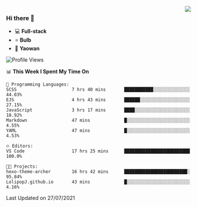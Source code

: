 <img  align="right" src="https://github-readme-stats.vercel.app/api?username=LolipopJ&show_icons=true&count_private=true&hide_title=true&include_all_commits=true&theme=vue">

### Hi there 👋

- :computer: **Full-stack**
- :star: **Bulb**
- :pill: **Yaowan**

<!--START_SECTION:waka-->
![Profile Views](http://img.shields.io/badge/Profile%20Views-0-blue)

📊 **This Week I Spent My Time On** 

```text
💬 Programming Languages: 
SCSS                     7 hrs 40 mins       ███████████░░░░░░░░░░░░░░   44.03% 
EJS                      4 hrs 43 mins       ██████░░░░░░░░░░░░░░░░░░░   27.15% 
JavaScript               3 hrs 17 mins       ████░░░░░░░░░░░░░░░░░░░░░   18.92% 
Markdown                 47 mins             █░░░░░░░░░░░░░░░░░░░░░░░░   4.55% 
YAML                     47 mins             █░░░░░░░░░░░░░░░░░░░░░░░░   4.53%

🔥 Editors: 
VS Code                  17 hrs 25 mins      █████████████████████████   100.0%

🐱‍💻 Projects: 
hexo-theme-archer        16 hrs 42 mins      ████████████████████████░   95.84% 
LolipopJ.github.io       43 mins             █░░░░░░░░░░░░░░░░░░░░░░░░   4.16%

```


 Last Updated on 27/07/2021
<!--END_SECTION:waka-->
